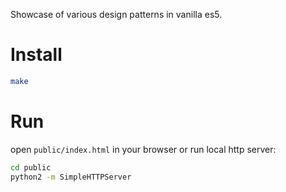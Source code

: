 Showcase of various design patterns in vanilla es5.

# Install
```bash
make
```

# Run
open `public/index.html` in your browser or run local http server:

```bash
cd public
python2 -m SimpleHTTPServer
```
